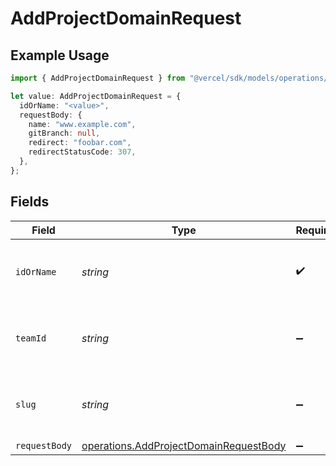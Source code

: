 # AddProjectDomainRequest

## Example Usage

```typescript
import { AddProjectDomainRequest } from "@vercel/sdk/models/operations/addprojectdomain.js";

let value: AddProjectDomainRequest = {
  idOrName: "<value>",
  requestBody: {
    name: "www.example.com",
    gitBranch: null,
    redirect: "foobar.com",
    redirectStatusCode: 307,
  },
};
```

## Fields

| Field                                                                                            | Type                                                                                             | Required                                                                                         | Description                                                                                      |
| ------------------------------------------------------------------------------------------------ | ------------------------------------------------------------------------------------------------ | ------------------------------------------------------------------------------------------------ | ------------------------------------------------------------------------------------------------ |
| `idOrName`                                                                                       | *string*                                                                                         | :heavy_check_mark:                                                                               | The unique project identifier or the project name                                                |
| `teamId`                                                                                         | *string*                                                                                         | :heavy_minus_sign:                                                                               | The Team identifier to perform the request on behalf of.                                         |
| `slug`                                                                                           | *string*                                                                                         | :heavy_minus_sign:                                                                               | The Team slug to perform the request on behalf of.                                               |
| `requestBody`                                                                                    | [operations.AddProjectDomainRequestBody](../../models/operations/addprojectdomainrequestbody.md) | :heavy_minus_sign:                                                                               | N/A                                                                                              |